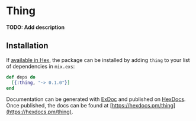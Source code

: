 # Thing

**TODO: Add description**

## Installation

If [available in Hex](https://hex.pm/docs/publish), the package can be installed
by adding `thing` to your list of dependencies in `mix.exs`:

```elixir
def deps do
  [{:thing, "~> 0.1.0"}]
end
```

Documentation can be generated with [ExDoc](https://github.com/elixir-lang/ex_doc)
and published on [HexDocs](https://hexdocs.pm). Once published, the docs can
be found at [https://hexdocs.pm/thing](https://hexdocs.pm/thing).

